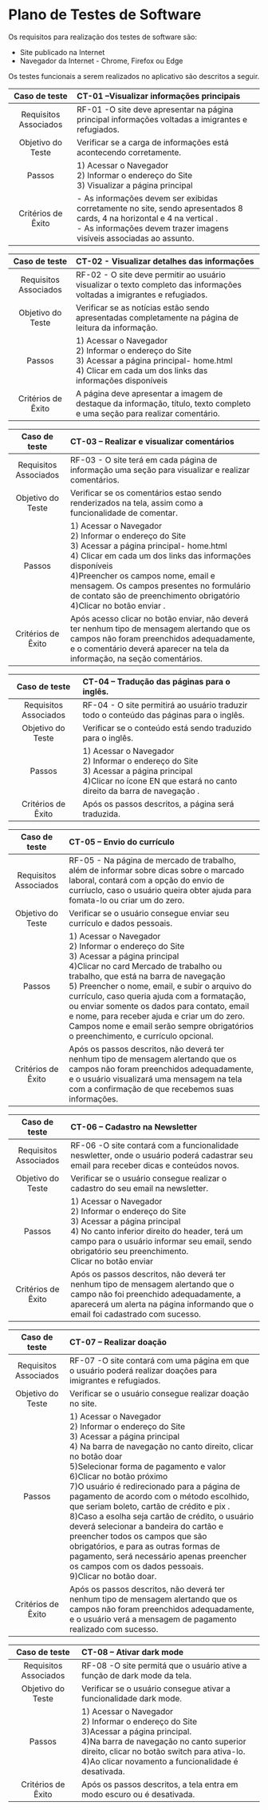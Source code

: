 # Plano de Testes de Software

Os requisitos para realização dos testes de software são:

- Site publicado na Internet
- Navegador da Internet - Chrome, Firefox ou Edge


Os testes funcionais a serem realizados no aplicativo são descritos a seguir.
 
|     Caso de teste     | CT-01 –Visualizar informações principais                                                                                                                                                                                   |
| :-------------------: | :---------------------------------------------------------------------------------------------------------------------------------------------------------------------------------------------------------- |
| Requisitos Associados | RF-01 -O site deve apresentar na página principal informações voltadas a imigrantes e refugiados.                                       |
|   Objetivo do Teste   |Verificar se a carga de informações está acontecendo corretamente.                                                                                                                                |
|        Passos         | 1) Acessar o Navegador <br> 2) Informar o endereço do Site <br> 3) Visualizar a página principal <br>|
|  Critérios de Êxito   | -	As  informações devem ser exibidas corretamente no site, sendo apresentados 8 cards, 4 na horizontal e 4 na vertical . <br> - As informações devem trazer imagens visíveis associadas ao assunto.                                                                                                                                  |

|     Caso de teste     | CT-02 - Visualizar detalhes das informações                                                                                                                                                                                                                                                                                                                                                                                                                                                             |
| :-------------------: | :------------------------------------------------------------------------------------------------------------------------------------------------------------------------------------------------------------------------------------------------------------------------------------------------------------------------------------------------------------------------------------------------------------------------------------------------------------------------------------------------------- |
| Requisitos Associados | RF-02 - O site deve permitir ao usuário visualizar o texto completo das informações voltadas a imigrantes e refugiados.    |                                                                                                                                                                                                                                                                                                                                                                  
|   Objetivo do Teste   |Verificar se as notícias estão sendo apresentadas completamente na página de leitura da informação.  |                                                                                                                                                                                                                                                                                                                                                                                                                                       |
|        Passos         | 1) Acessar o Navegador <br> 2) Informar o endereço do Site <br> 3) Acessar a página principal- home.html <br> 4) Clicar em cada um dos links das informações disponíveis |
|  Critérios de Êxito   | A página deve apresentar a imagem de destaque da informação, título, texto completo e uma seção para realizar comentário.                                                                                                                                                                                                                                                                                                                               |

|     Caso de teste     | CT-03 – Realizar e visualizar comentários                                                                                                                                                                 |
| :-------------------: | :---------------------------------------------------------------------------------------------------------------------------------------------------------------------------------------------------------------------- |
| Requisitos Associados | RF-03 - O site terá em cada página de informação uma seção para visualizar e realizar comentários.                                                                                                        |
|   Objetivo do Teste   | Verificar se os comentários estao sendo renderizados na tela, assim como a funcionalidade de comentar.                                                                                                                                               |
|        Passos         | 1) Acessar o Navegador <br> 2) Informar o endereço do Site <br> 3) Acessar a página principal- home.html <br> 4) Clicar em cada um dos links das informações disponíveis  <br> 4)Preencher os campos nome, email e mensagem.  Os campos presentes no formulário de contato são de preenchimento obrigatório <br> 4)Clicar no botão enviar . |
|  Critérios de Êxito   | Após acesso clicar no botão enviar, não deverá ter nenhum tipo de mensagem alertando que os campos não foram preenchidos adequadamente, e o comentário deverá aparecer na tela da informação, na seção comentários.                                                                                                                                       |

|     Caso de teste     | CT-04 – Tradução das páginas para o inglês.                                                                                                                                                                                                                                                                                 |
| :-------------------: | :------------------------------------------------------------------------------------------------------------------------------------------------------------------------------------------------------------------------------------------------------------------------------------------------------------------- |
| Requisitos Associados | RF-04 - O site permitirá ao usuário traduzir todo o conteúdo das páginas para o inglês.                                                                                                                                                           |
|   Objetivo do Teste   | Verificar se o conteúdo está sendo traduzido para o inglês.                                                                                                                                                                                                                                                      |
|        Passos         | 1) Acessar o Navegador <br> 2) Informar o endereço do Site <br> 3) Acessar a página principal <br> 4)Clicar no ícone EN que estará no canto direito da barra de navegação . |
|  Critérios de Êxito   | Após os passos descritos, a página será traduzida.                                                                                                                                                                                                                    |

|     Caso de teste     | CT-05 – Envio do currículo|
| :-------------------: | :---------------------------------------------------------------------------------------------------------------------------------------------------------------------------------------------------------------------------- |
| Requisitos Associados | RF-05 - Na página de mercado de trabalho, além de informar sobre dicas sobre o marcado laboral, contará com a opção do envio de curríuclo, caso o usuário queira obter ajuda para fomata-lo ou criar um do zero. |
|   Objetivo do Teste   | Verificar se o usuário consegue enviar seu currículo e dados pessoais.                                                                                                                                                                       |
|        Passos         | 1) Acessar o Navegador <br> 2) Informar o endereço do Site <br> 3) Acessar a página principal <br> 4)Clicar no card Mercado de trabalho ou trabalho, que está na barra de navegação <br> 5) Preencher o nome, email, e subir o arquivo do currículo, caso queria ajuda com a formatação, ou enviar somente os dados para contato, email e nome, para receber ajuda e criar um do zero. Campos nome e email serão sempre obrigatórios o preenchimento, e currículo opcional.                                                       |
|  Critérios de Êxito   | Após os passos descritos, não deverá ter nenhum tipo de mensagem alertando que os campos não foram preenchidos adequadamente, e o usuário visualizará uma mensagem na tela com a confirmação de que recebemos suas informações.                                                                                                                                                                                 |

|     Caso de teste     | CT-06 – Cadastro na Newsletter|
| :-------------------: | :---------------------------------------------------------------------------------------------------------------------------------------------------------------------------------------------------------------------------- |
| Requisitos Associados | RF-06 -O site contará com a funcionalidade neswletter, onde o usuário poderá cadastrar seu email para receber dicas e conteúdos novos. |
|   Objetivo do Teste   | Verificar se o usuário consegue realizar o cadastro do seu email na newsletter.                                                                                                                                                                       |
|        Passos         | 1) Acessar o Navegador <br> 2) Informar o endereço do Site <br> 3) Acessar a página principal <br> 4) No canto inferior direito do header, terá um campo para o usuário informar seu email, sendo obrigatório seu preenchimento.  <br> Clicar no botão enviar                                                       |
|  Critérios de Êxito   | Após os passos descritos, não deverá ter nenhum tipo de mensagem alertando que o campo não foi preenchido adequadamente, a aparecerá um alerta na página informando que o email foi cadastrado com sucesso.                                                                                                                                                                                 |


|     Caso de teste     | CT-07 – Realizar doação |
| :-------------------: | :---------------------------------------------------------------------------------------------------------------------------------------------------------------------------------------------------------------------------- |
| Requisitos Associados | RF-07 -O site contará com uma página em que o usuário poderá realizar doações para imigrantes e refugiados. |
|   Objetivo do Teste   | Verificar se o usuário consegue realizar doação no site.                                                                                                                                                                    |
|        Passos         | 1) Acessar o Navegador <br> 2) Informar o endereço do Site <br> 3) Acessar a página principal <br> 4) Na barra de navegação no canto direito, clicar no botão doar <br> 5)Selecionar forma de pagamento e valor  <br> 6)Clicar no botão próximo  <br> 7)O usuário é redirecionado para a página de pagamento de acordo com o método escolhido, que seriam boleto, cartão de crédito e pix . <br> 8)Caso a esolha seja cartão de crédito, o usuário deverá selecionar a bandeira do cartão e preencher todos os campos que são obrigatórios, e para as outras formas de pagamento, será necessário apenas preencher os campos com os dados pessoais.   <br> 9)Clicar no botão doar.                                                        |
|  Critérios de Êxito   | Após os passos descritos,  não deverá ter nenhum tipo de mensagem alertando que os campos não foram preenchidos adequadamente, e o usuário verá a mensagem de pagamento realizado com sucesso.                                                                                                                                                                                 |

|     Caso de teste     | CT-08 – Ativar dark mode |
| :-------------------: | :---------------------------------------------------------------------------------------------------------------------------------------------------------------------------------------------------------------------------- |
| Requisitos Associados | RF-08 -O site permitá que o usuário ative a função de dark mode da tela. |
|   Objetivo do Teste   | Verificar se o usuário consegue ativar a funcionalidade dark mode.                                                                                                                                                                        |
|        Passos         | 1) Acessar o Navegador <br> 2) Informar o endereço do Site <br> 3)Acessar a página principal. <br> 4)Na barra de navegação no canto superior direito, clicar no botão switch para ativa-lo. <br> 4)Ao clicar novamento a funcionalidade é  desativada.                                                   |
|  Critérios de Êxito   | Após os passos descritos, a tela entra em modo escuro ou é desativada.      


